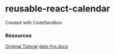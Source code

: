# reusable-react-calendar
Created with CodeSandbox

### Resources

[Original Tutorial](https://medium.com/@moodydev/create-a-custom-calendar-in-react-3df1bfd0b728)
[date-fns docs](https://date-fns.org/v2.19.0/docs/)
